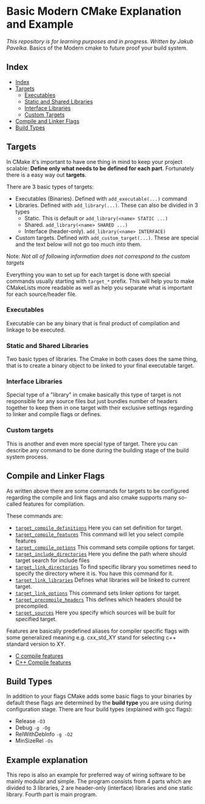 # Basic Modern CMake Explanation and Example

*This repository is for learning purposes and in progress. Written by Jakub Pavelka.*
Basics of the Modern cmake to future proof your build system.

## Index

- [Index](#index)
- [Targets](#targets)
  - [Executables](#executables)
  - [Static and Shared Libraries](#static-and-shared-libraries)
  - [Interface Libraries](#interface-libraries)
  - [Custom Targets](#custom-targets)
- [Compile and Linker Flags](#compile-and-linker-flags)
- [Build Types](#build-types)

## Targets

In CMake it's important to have one thing in mind to keep your project scalable: **Define only what needs to be defined for each part**. Fortunately there is a easy way out **targets**.

There are 3 basic types of targets:

- Executables (Binaries). Defined with `add_executable(...)` command
- Libraries. Defined with `add_library(...)`. These can also be divided in 3 types
  - Static. This is  default or `add_library(<name> STATIC ...)`
  - Shared. `add_library(<name> SHARED ...)`
  - Interface (header-only). `add_library(<name> INTERFACE)`
- Custom targets. Defined with `add_custom_target(...)`. These are special and the text below will not go too much into them.

Note: *Not all of following information does not correspond to the custom targets*

Everything you wan to set up for each target is done with special commands usually starting with `target_*` prefix. This will help you to make CMakeLists more readable as well as help you separate what is important for each source/header file.

### Executables

Executable can be any binary that is final product of compilation and linkage to be executed.

### Static and Shared Libraries

Two basic types of libraries. The Cmake in both cases does the same thing, that is to create a binary object to be linked to your final executable target.

### Interface Libraries

Special type of a "library" in cmake basically this type of target is not responsible for any source files but just bundles number of headers together to keep them in one target with their exclusive settings regarding to linker and compile flags or defines.

### Custom targets

This is another and even more special type of target. There you can describe any command to be done during the building stage of the build system process.

## Compile and Linker Flags

As written above there are some commands for targets to be configured regarding the compile and link flags and also cmake supports many so-called features for compilation.

These commands are:

- [`target_compile_definitions`](https://cmake.org/cmake/help/latest/command/target_compile_definitions.html) Here you can set definition for target.
- [`target_compile_features`](https://cmake.org/cmake/help/latest/command/target_compile_features.html) This command will let you select compile features
- [`target_compile_options`](https://cmake.org/cmake/help/latest/command/target_compile_options.html) This command sets compile options for target.
- [`target_include_directories`](https://cmake.org/cmake/help/latest/command/target_include_directories.html) Here you define the path where should target search for include files
- [`target_link_directories`](https://cmake.org/cmake/help/latest/command/target_link_directories.html) To find specific library you sometimes need to specify the directory where it is. You have this command for it.
- [`target_link_libraries`](https://cmake.org/cmake/help/latest/command/target_link_libraries.html) Defines what libraries will be linked to current target.
- [`target_link_options`](https://cmake.org/cmake/help/latest/command/target_link_options.html) This command sets linker options for target.
- [`target_precompile_headers`](https://cmake.org/cmake/help/latest/command/target_precompile_headers.html) This defines which headers should be precompiled.
- [`target_sources`](https://cmake.org/cmake/help/latest/command/target_sources.html) Here you specify which sources will be built for specified target.

Features are basically predefined aliases for compiler specific flags with some generalized meaning e.g. cxx_std_XY stand for selecting c++ standard version to XY.

- [C compile features](https://cmake.org/cmake/help/latest/prop_gbl/CMAKE_C_KNOWN_FEATURES.html)
- [C++ Compile features](https://cmake.org/cmake/help/latest/prop_gbl/CMAKE_CXX_KNOWN_FEATURES.html)

## Build Types

 In addition to your flags CMake adds some basic flags to your binaries by default these flags are determined by the **build type** you are using during configuration stage.
 There are four build types (explained with gcc flags):

- Release `-O3`
- Debug `-g -Og`
- RelWithDebInfo `-g -O2`
- MinSizeRel `-Os`

## Example explanation

This repo is also an example for preferred way of wiring software to be mainly modular and simple.
The program consists from 4 parts which are divided to 3 libraries, 2 are header-only (interface) libraries and one static library. Fourth part is main program.
